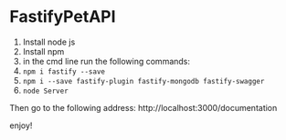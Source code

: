 # FastifyPetAPI

1. Install node js
2. Install npm
3. in the cmd line run the following commands:
4. `npm i fastify --save`
5. `npm i --save fastify-plugin fastify-mongodb fastify-swagger`
6. `node Server`

Then go to the following address:
http://localhost:3000/documentation

enjoy!
